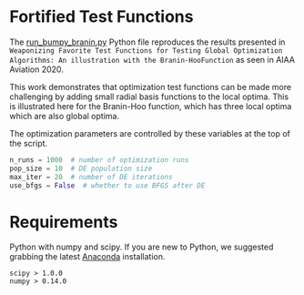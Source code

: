 # Fortified Test Functions

The [run_bumpy_branin.py](run_bumpy_branin.py) Python file reproduces the results presented in `Weaponizing Favorite Test Functions for Testing Global Optimization Algorithms: An illustration with the Branin-HooFunction` as seen in AIAA Aviation 2020. 

This work demonstrates that optimization test functions can be made more challenging by adding small radial basis functions to the local optima. This is illustrated here for the Branin-Hoo function, which has three local optima which are also global optima.

The optimization parameters are controlled by these variables at the top of the script.

```python
n_runs = 1000  # number of optimization runs
pop_size = 10  # DE population size
max_iter = 20  # number of DE iterations
use_bfgs = False  # whether to use BFGS after DE
```

# Requirements

Python with numpy and scipy. If you are new to Python, we suggested grabbing the latest [Anaconda](https://www.anaconda.com/products/individual) installation. 

```
scipy > 1.0.0
numpy > 0.14.0
```
